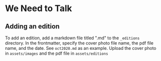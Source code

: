 # We Need to Talk

## Adding an edition

To add an edition, add a markdown file titled "<month><year>.md" to the `_editions` directory. In the frontmatter, specify the cover photo file name, the pdf file name, and the date. See `oct2020.md` as an example. Upload the cover photo in `assets/images` and the pdf file in `assets/editions`